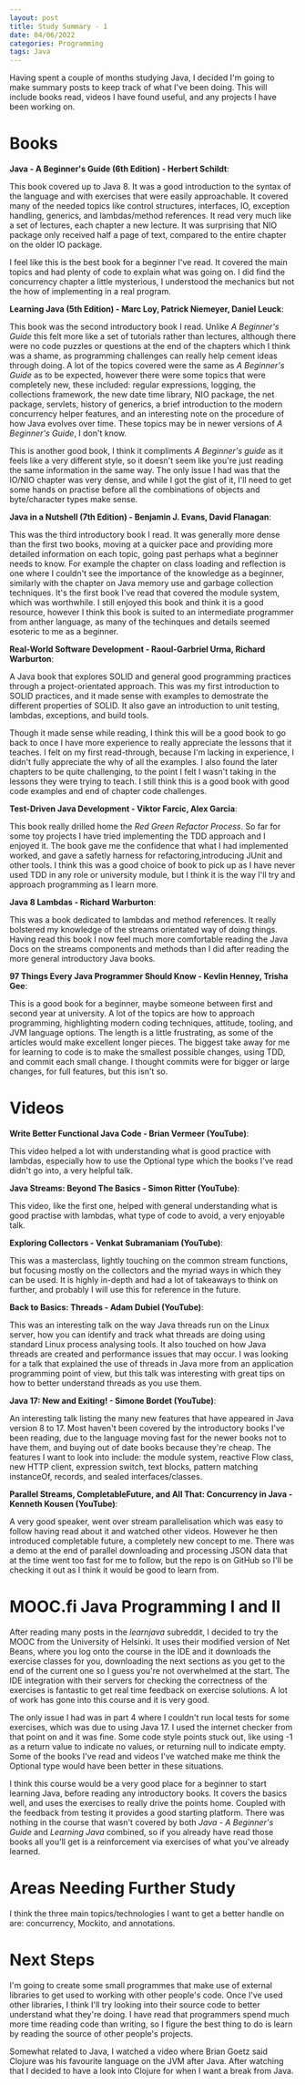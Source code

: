 ```yaml
---
layout: post
title: Study Summary - 1
date: 04/06/2022
categories: Programming
tags: Java
---
```


Having spent a couple of months studying Java, I decided I'm going to make summary posts to keep track of what I've been doing. This will include books read, videos I have found useful, and any projects I have been working on.

# Books

**Java - A Beginner's Guide (6th Edition) - Herbert Schildt**: 

This book covered up to Java 8. It was a good introduction to the syntax of the language and with exercises that were easily approachable. It covered many of the needed topics like control structures, interfaces, IO, exception handling, generics, and lambdas/method references.  It read very much like a set of lectures, each chapter a new lecture. It was surprising that NIO package only received half a page of text, compared to the entire chapter on the older IO package.

I feel like this is the best book for a beginner I've read. It covered the main topics and had plenty of code to explain what was going on.  I did find the concurrency chapter a little mysterious, I understood the mechanics but not the how of implementing in a real program.

**Learning Java (5th Edition) - Marc Loy, Patrick Niemeyer, Daniel Leuck**: 

This book was the second introductory book I read. Unlike *A Beginner's Guide* this felt more like a set of tutorials rather than lectures, although there were no code puzzles or questions at the end of the chapters which I think was a shame, as programming challenges can really help cement ideas through doing. A lot of the topics covered were the same as *A Beginner's Guide* as to be expected, however there were some topics that were completely new, these included: regular expressions, logging, the collections framework, the new date time library, NIO package, the net package, servlets, history of generics, a brief introduction to the modern concurrency helper features, and an interesting note on the procedure of how Java evolves over time.  These topics may be in newer versions of *A Beginner's Guide*, I don't know. 

This is another good book, I think it compliments *A Beginner's guide* as it feels like a very different style, so it doesn't seem like you're just reading the same information in the same way. The only issue I had was that the IO/NIO chapter was very dense, and while I got the gist of it, I'll need to get some hands on practise before all the combinations of objects and byte/character types make sense.
 
**Java in a Nutshell (7th Edition) - Benjamin J. Evans, David Flanagan**: 

This was the third introductory book I read. It was generally more dense than the first two books, moving at a quicker pace and providing more detailed information on each topic, going past perhaps what a beginner needs to know. For example the chapter on class loading and reflection is one where I couldn't see the importance of the knowledge as a beginner, similarly with the chapter on Java memory use and garbage collection techniques. It's the first book I've read that covered the module system, which was worthwhile. I still enjoyed this book and think it is a good resource, however I think this book is suited to an intermediate programmer from anther language, as many of the techinques and details seemed esoteric to me as a beginner. 

**Real-World Software Development - Raoul-Garbriel Urma, Richard Warburton**: 

A Java book that explores SOLID and general good programming practices through a project-orientated approach.  This was my first introduction to SOLID practices, and it made sense with examples to demostrate the different properties of SOLID. It also gave an introduction to unit testing, lambdas, exceptions, and build tools.

Though it made sense while reading, I think this will be a good book to go back to once I have more experience to really appreciate the lessons that it teaches. I felt on my first read-through, because I'm lacking in experience, I didn't fully appreciate the why of all the examples.  I also found the later chapters to be quite challenging, to the point I felt I wasn't taking in the lessons they were trying to teach. I still think this is a good book with good code examples and end of chapter code challenges.

**Test-Driven Java Development - Viktor Farcic, Alex Garcia**: 

This book really drilled home the *Red Green Refactor Process*. So far for some toy projects I have tried implementing the TDD approach and I enjoyed it. The book gave me the confidence that what I had implemented worked, and gave a safetly harness for refactoring,introducing JUnit and other tools. I think this was a good choice of book to pick up as I have never used TDD in any role or university module, but I think it is the way I'll try and approach programming as I learn more.

**Java 8 Lambdas - Richard Warburton**: 

This was a book dedicated to lambdas and method references. It really bolstered my knowledge of the streams orientated way of doing things. Having read this book I now feel much more comfortable reading the Java Docs on the streams components and methods than I did after reading the more general introductory Java books.

**97 Things Every Java Programmer Should Know - Kevlin Henney, Trisha Gee**: 

This is a good book for a beginner, maybe someone between first and second year at university. A lot of the topics are how to approach programming, highlighting modern coding techniques, attitude, tooling, and JVM language options. The length is a little frustrating, as some of the articles would make excellent longer pieces. The biggest take away for me for learning to code is to make the smallest possible changes, using TDD, and commit each small change. I thought commits were for bigger or large changes, for full features, but this isn't so.

# Videos

**Write Better Functional Java Code - Brian Vermeer (YouTube)**: 

This video helped a lot with understanding what is good practice with lambdas, especially how to use the Optional type which the books I've read didn't go into, a very helpful talk.

**Java Streams: Beyond The Basics - Simon Ritter (YouTube)**: 

This video, like the first one, helped with general understanding what is good practise with lambdas, what type of code to avoid, a very enjoyable talk.

**Exploring Collectors - Venkat Subramaniam (YouTube)**: 

This was a masterclass, lightly touching on the common stream functions, but focusing mostly on the collectors and the myriad ways in which they can be used. It is highly in-depth and had a lot of takeaways to think on further, and probably I will use this for reference in the future.

**Back to Basics: Threads - Adam Dubiel (YouTube)**: 

This was an interesting talk on the way Java threads run on the Linux server, how you can identify and track what threads are doing using standard Linux process analysing tools. It also touched on how Java threads are created and performance issues that may occur. I was looking for a talk that explained the use of threads in Java more from an application programming point of view, but this talk was interesting with great tips on how to better understand threads as you use them.

**Java 17: New and Exiting! - Simone Bordet (YouTube)**: 

An interesting talk listing the many new features that have appeared in Java version 8 to 17. Most haven't been covered by the introductory books I've been reading, due to the language moving fast for the newer books not to have them, and buying out of date books because they're cheap. The features I want to look into include: the module system, reactive Flow class, new HTTP client, expression switch, text blocks, pattern matching instanceOf, records, and sealed interfaces/classes.

**Parallel Streams, CompletableFuture, and All That: Concurrency in Java - Kenneth Kousen (YouTube)**: 

A very good speaker, went over stream parallelisation which was easy to follow having read about it and watched other videos. However he then introduced completable future, a completely new concept to me. There was a demo at the end of parallel downloading and processing JSON data that at the time went too fast for me to follow, but the repo is on GitHub so I'll be checking it out as I think it would be good to learn from.

# MOOC.fi Java Programming I and II

After reading many posts in the *learnjava* subreddit, I decided to try the MOOC from the University of Helsinki. It uses their modified version of Net Beans, where you log onto the course in the IDE and it downloads the exercise classes for you, downloading the next sections as you get to the end of the current one so I guess you're not overwhelmed at the start. The IDE integration with their servers for checking the correctness of the exercises is fantastic to get real time feedback on exercise solutions. A lot of work has gone into this course and it is very good.

The only issue I had was in part 4 where I couldn't run local tests for some exercises, which was due to using Java 17. I used the internet checker from that point on and it was fine. Some code style points stuck out, like using -1 as a return value to indicate no values, or returning null to indicate empty. Some of the books I've read and videos I've watched make me think the Optional type would have been better in these situations.

I think this course would be a very good place for a beginner to start learning Java, before reading any introductory books. It covers the basics well, and uses the exercises to really drive the points home. Coupled with the feedback from testing it provides a good starting platform. There was nothing in the course that wasn't covered by both *Java - A Beginner's Guide* and *Learning Java* combined, so if you already have read those books all you'll get is a reinforcement via exercises of what you've already learned.

# Areas Needing Further Study

I think the three main topics/technologies I want to get a better handle on are: concurrency, Mockito, and annotations. 

# Next Steps

I'm going to create some small programmes that make use of external libraries to get used to working with other people's code. Once I've used other libraries, I think I'll try looking into their source code to better understand what they're doing. I have read that programmers spend much more time reading code than writing, so I figure the best thing to do is learn by reading the source of other people's projects.

Somewhat related to Java, I watched a video where Brian Goetz said Clojure was his favourite language on the JVM after Java. After watching that I decided to have a look into Clojure for when I want a break from Java.

